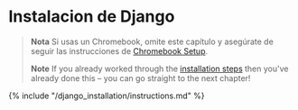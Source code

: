 # Instalacion de Django

> **Nota** Si usas un Chromebook, omite este capítulo y asegúrate de seguir las instrucciones de [Chromebook Setup](../chromebook_setup/README.md).
> 
> **Note** If you already worked through the [installation steps](../installation/README.md) then you've already done this – you can go straight to the next chapter!

{% include "/django_installation/instructions.md" %}